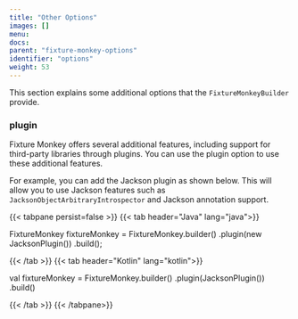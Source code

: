 ```yaml
---
title: "Other Options"
images: []
menu:
docs:
parent: "fixture-monkey-options"
identifier: "options"
weight: 53
---
```


This section explains some additional options that the `FixtureMonkeyBuilder` provide.

### plugin

Fixture Monkey offers several additional features, including support for third-party libraries through plugins.
You can use the plugin option to use these additional features.

For example, you can add the Jackson plugin as shown below.
This will allow you to use Jackson features such as `JacksonObjectArbitraryIntrospector` and Jackson annotation support.

{{< tabpane persist=false >}}
{{< tab header="Java" lang="java">}}

FixtureMonkey fixtureMonkey = FixtureMonkey.builder()
    .plugin(new JacksonPlugin())
    .build();

{{< /tab >}}
{{< tab header="Kotlin" lang="kotlin">}}

val fixtureMonkey = FixtureMonkey.builder()
    .plugin(JacksonPlugin())
    .build()

{{< /tab >}}
{{< /tabpane>}}

